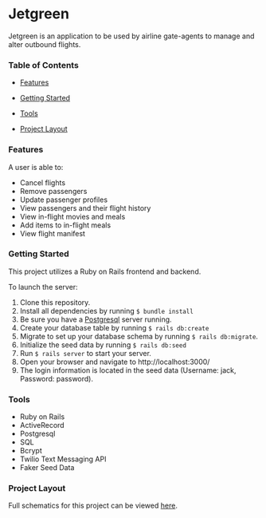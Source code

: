 # Jetgreen
Jetgreen is an application to be used by airline gate-agents to manage and alter outbound flights.

### Table of Contents
- [Features](#features)

- [Getting Started](#getting-started)

- [Tools](#tools)

- [Project Layout](#project-layout)

### Features
A user is able to:
- Cancel flights
- Remove passengers
- Update passenger profiles
- View passengers and their flight history
- View in-flight movies and meals
- Add items to in-flight meals
- View flight manifest

### Getting Started
This project utilizes a Ruby on Rails frontend and backend. 

To launch the server:
1. Clone this repository.
2. Install all dependencies by running ```$ bundle install```
3. Be sure you have a [Postgresql](https://www.postgresql.org/) server running.
4. Create your database table by running ```$ rails db:create```
5. Migrate to set up your database schema by running ```$ rails db:migrate```.
6. Initialize the seed data by running ```$ rails db:seed```
7. Run ```$ rails server``` to start your server. 
8. Open your browser and navigate to http://localhost:3000/ 
9. The login information is located in the seed data (Username: jack, Password: password).

### Tools
- Ruby on Rails
- ActiveRecord
- Postgresql
- SQL
- Bcrypt
- Twilio Text Messaging API
- Faker Seed Data

### Project Layout
Full schematics for this project can be viewed [here](https://www.figma.com/file/8c66iBeLmd7WjY4PpqJzj5/JetGreen-Airways?node-id=0%3A1).

